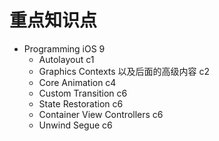 # 重点知识点

+ Programming iOS 9
	+ Autolayout c1
	+ Graphics Contexts 以及后面的高级内容 c2
	+ Core Animation c4
	+ Custom Transition c6
	+ State Restoration c6
	+ Container View Controllers c6
	+ Unwind Segue c6

